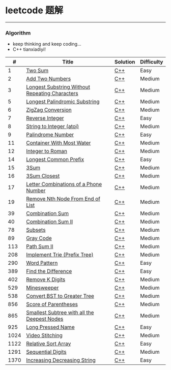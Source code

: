 # leetcode 题解
-----

### Algorithm
- keep thinking and keep coding...
- C++ tianxiadiyi!

| # | Title | Solution | Difficulty |
|---| ----- | -------- | ---------- |
|1|[Two Sum](https://leetcode-cn.com/problems/two-sum/) | [C++](cpp/TwoSum.cpp)|Easy|
|2|[Add Two Numbers](https://leetcode-cn.com/problems/add-two-numbers/) | [C++](cpp/AddTwoNumbers.cpp)|Medium|
|3|[Longest Substring Without Repeating Characters](https://leetcode-cn.com/problems/longest-substring-without-repeating-characters/) | [C++](cpp/LongestSubstringWithoutRepeatingCharacters.cpp)|Medium|
|5|[Longest Palindromic Substring](https://leetcode-cn.com/problems/longest-palindromic-substring/) | [C++](cpp/LongestPalindromicSubstring.cpp)|Medium|
|6|[ZigZag Conversion](https://leetcode-cn.com/problems/zigzag-conversion/) | [C++](cpp/ZigzagConversion.cpp)|Medium|
|7|[Reverse Integer](https://leetcode-cn.com/problems/reverse-integer/) | [C++](cpp/ReverseInteger.cpp)|Easy|
|8|[String to Integer (atoi)](https://leetcode-cn.com/problems/string-to-integer-atoi/) | [C++](cpp/StringToIntegerAtoi.cpp)|Medium|
|9|[Palindrome Number](https://leetcode-cn.com/problems/palindrome-number/) | [C++](cpp/PalindromeNumber.cpp)|Easy|
|11|[Container With Most Water](https://leetcode-cn.com/problems/container-with-most-water/) | [C++](cpp/ContainerWithMostWater.cpp)|Medium|
|12|[Integer to Roman](https://leetcode-cn.com/problems/integer-to-roman/) | [C++](cpp/IntegerToRoman.cpp)|Medium|
|14|[Longest Common Prefix](https://leetcode-cn.com/problems/longest-common-prefix/) | [C++](cpp/LongestCommonPrefix.cpp)|Easy|
|15|[3Sum](https://leetcode-cn.com/problems/3sum/) | [C++](cpp/3sum.cpp)|Medium|
|16|[3Sum Closest](https://leetcode-cn.com/problems/3sum-closest/) | [C++](cpp/3sumClosest.cpp)|Medium|
|17|[Letter Combinations of a Phone Number](https://leetcode-cn.com/problems/letter-combinations-of-a-phone-number/) | [C++](cpp/LetterCombinationsOfAPhoneNumber.cpp)|Medium|
|19|[Remove Nth Node From End of List](https://leetcode-cn.com/problems/remove-nth-node-from-end-of-list/) | [C++](cpp/RemoveNthNodeFromEndOfList.cpp)|Medium|
|39|[Combination Sum](https://leetcode-cn.com/problems/combination-sum/) | [C++](cpp/CombinationSum.cpp)|Medium|
|40|[Combination Sum II](https://leetcode-cn.com/problems/combination-sum-ii/) | [C++](cpp/CombinationSumIi.cpp)|Medium|
|78|[Subsets](https://leetcode-cn.com/problems/subsets/) | [C++](cpp/Subsets.cpp)|Medium|
|89|[Gray Code](https://leetcode-cn.com/problems/gray-code/) | [C++](cpp/GrayCode.cpp)|Medium|
|113|[Path Sum II](https://leetcode-cn.com/problems/path-sum-ii/) | [C++](cpp/PathSumIi.cpp)|Medium|
|208|[Implement Trie (Prefix Tree)](https://leetcode-cn.com/problems/implement-trie-prefix-tree/) | [C++](cpp/ImplementTriePrefixTree.cpp)|Medium|
|290|[Word Pattern](https://leetcode-cn.com/problems/word-pattern/) | [C++](cpp/WordPattern.cpp)|Easy|
|389|[Find the Difference](https://leetcode-cn.com/problems/find-the-difference/submissions/) | [C++](cpp/FindTheDifference.cpp)|Easy|
|402|[Remove K Digits](https://leetcode-cn.com/problems/remove-k-digits/) | [C++](cpp/RemoveKDigits.cpp)|Medium|
|529|[Minesweeper](https://leetcode-cn.com/problems/minesweeper/) | [C++](cpp/Minesweeper.cpp)|Medium|
|538|[Convert BST to Greater Tree](https://leetcode-cn.com/problems/convert-bst-to-greater-tree/) | [C++](cpp/ConvertBstToGreaterTree.cpp)|Medium|
|856|[Score of Parentheses](https://leetcode-cn.com/problems/score-of-parentheses/) | [C++](cpp/ScoreOfParentheses.cpp)|Medium|
|865|[Smallest Subtree with all the Deepest Nodes](https://leetcode-cn.com/problems/smallest-subtree-with-all-the-deepest-nodes/) | [C++](cpp/SmallestSubtreeWithAllTheDeepestNodes.cpp)|Medium|
|925|[Long Pressed Name](https://leetcode-cn.com/problems/long-pressed-name/) | [C++](cpp/LongPressedName.cpp)|Easy|
|1024|[Video Stitching](https://leetcode-cn.com/problems/video-stitching/) | [C++](cpp/VideoStitching.cpp)|Medium|
|1122|[Relative Sort Array](https://leetcode-cn.com/problems/relative-sort-array/) | [C++](cpp/RelativeSortArray.cpp)|Easy|
|1291|[Sequential Digits](https://leetcode-cn.com/problems/sequential-digits/) | [C++](cpp/SequentialDigits.cpp)|Medium|
|1370|[Increasing Decreasing String](https://leetcode-cn.com/problems/increasing-decreasing-string/) | [C++](cpp/IncreasingDecreasingString.cpp)|Easy|
